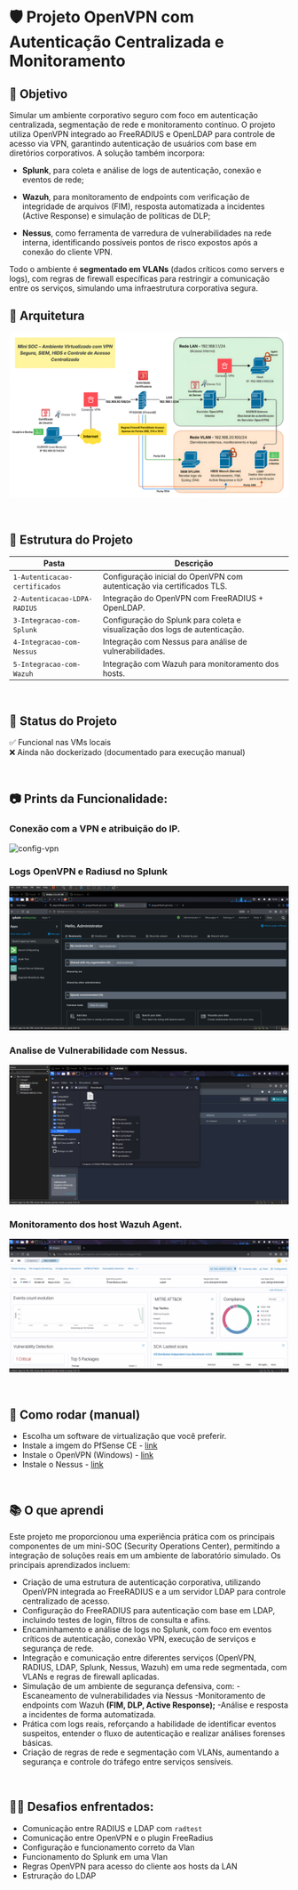 # 🛡️ Projeto OpenVPN com Autenticação Centralizada e Monitoramento

## 📌 Objetivo
Simular um ambiente corporativo seguro com foco em autenticação centralizada, segmentação de rede e monitoramento contínuo. O projeto utiliza OpenVPN integrado ao FreeRADIUS e OpenLDAP para controle de acesso via VPN, garantindo autenticação de usuários com base em diretórios corporativos. A solução também incorpora:

- **Splunk**, para coleta e análise de logs de autenticação, conexão e eventos de rede;

- **Wazuh**, para monitoramento de endpoints com verificação de integridade de arquivos (FIM), resposta automatizada a incidentes (Active Response) e simulação de políticas de DLP;

- **Nessus**, como ferramenta de varredura de vulnerabilidades na rede interna, identificando possíveis pontos de risco expostos após a conexão do cliente VPN.

Todo o ambiente é **segmentado em VLANs** (dados críticos como servers e logs), com regras de firewall específicas para restringir a comunicação entre os serviços, simulando uma infraestrutura corporativa segura.

## 🧩 Arquitetura

![Diagrama](sources/diagrama.png)

&nbsp;

## 📁 Estrutura do Projeto
| Pasta	| Descrição | 
| --- | --- |
| `1-Autenticacao-certificados` | Configuração inicial do OpenVPN com autenticação via certificados TLS. |
| `2-Autenticacao-LDPA-RADIUS` | Integração do OpenVPN com FreeRADIUS + OpenLDAP. |
| `3-Integracao-com-Splunk` | Configuração do Splunk para coleta e visualização dos logs de autenticação. |
| `4-Integracao-com-Nessus` | Integração com Nessus para análise de vulnerabilidades. |
| `5-Integracao-com-Wazuh` | Integração com Wazuh para monitoramento dos hosts.  |

&nbsp;

## 🚧 Status do Projeto
✅ Funcional nas VMs locais <br>
❌ Ainda não dockerizado (documentado para execução manual)

&nbsp;

## 📷 Prints da Funcionalidade:

### Conexão com a VPN e atribuição do IP.
![config-vpn](sources/config-vpn.gif)

### Logs OpenVPN e Radiusd no Splunk
![splunk](sources/splunk-new.gif)

### Analise de Vulnerabilidade com Nessus.
![nessus](sources/config-nessus.gif)

### Monitoramento dos host Wazuh Agent.
![wazuh](sources/config-wazuh.gif)

&nbsp;

## 📜 Como rodar (manual)
- Escolha um software de virtualização que você preferir.
- Instale a imgem do PfSense CE - [link](https://www.pfsense.org/download/)
- Instale o OpenVPN (Windows) - [link](https://openvpn.net/client/)
- Instale o Nessus - [link](https://www.tenable.com/downloads/nessus?loginAttempted=true)

&nbsp;

## 📚 O que aprendi
Este projeto me proporcionou uma experiência prática com os principais componentes de um mini-SOC (Security Operations Center), permitindo a integração de soluções reais em um ambiente de laboratório simulado. Os principais aprendizados incluem:

- Criação de uma estrutura de autenticação corporativa, utilizando OpenVPN integrada ao FreeRADIUS e a um servidor LDAP para controle centralizado de acesso.
- Configuração do FreeRADIUS para autenticação com base em LDAP, incluindo testes de login, filtros de consulta e afins.
- Encaminhamento e análise de logs no Splunk, com foco em eventos críticos de autenticação, conexão VPN, execução de serviços e segurança de rede.
- Integração e comunicação entre diferentes serviços (OpenVPN, RADIUS, LDAP, Splunk, Nessus, Wazuh) em uma rede segmentada, com VLANs e regras de firewall aplicadas.
- Simulação de um ambiente de segurança defensiva, com:
    -Escaneamento de vulnerabilidades via Nessus
    -Monitoramento de endpoints com Wazuh **(FIM, DLP, Active Response);**
    -Análise e resposta a incidentes de forma automatizada.
- Prática com logs reais, reforçando a habilidade de identificar eventos suspeitos, entender o fluxo de autenticação e realizar análises forenses básicas.
- Criação de regras de rede e segmentação com VLANs, aumentando a segurança e controle do tráfego entre serviços sensíveis.

&nbsp;

## 💪🏻 Desafios enfrentados:
- Comunicação entre RADIUS e LDAP com `radtest`
- Comunicação entre OpenVPN e o plugin FreeRadius
- Configuração e funcionamento correto da Vlan
- Funcionamento do Splunk em uma Vlan
- Regras OpenVPN para acesso do cliente aos hosts da LAN
- Estruração do LDAP